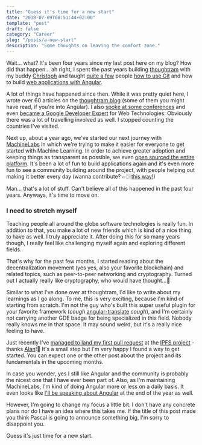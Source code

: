 ```yaml
---
title: "Guess it's time for a new start"
date: "2018-07-09T08:51:44+02:00"
template: "post"
draft: false
category: "Career"
slug: "/posts/a-new-start"
description: "Some thoughts on leaving the comfort zone."
---
```


Wait... what? It's been four years since my last post here on my blog? How did that happen... ah right, I spent the past years building [thoughtram](https://thoughtram.io 'thoughtram website') with my buddy [Christoph](https://twitter/cburgdorf 'Christoph Burgdorf on Twitter') and taught [quite a few](https://github.com/orgs/thoughtram/people 'thoughtram organisation') people [how to use Git](https://thoughtram.io/git-master-class.html 'Git Master Class by thoughtram') and how to build [web applications with Angular](https://thoughtram.io/angular-master-class.html 'Angular Master Class by thoughtram').

A lot of things have happened since then. While it was pretty quiet here, I wrote over 60 articles on the [thoughtram blog](https://blog.thoughtram.io 'thoughtram Blog') (some of them you might have read, if you're into Angular). I also [spoke at some conferences](https://www.youtube.com/watch?v=9CWifOK_Wi8&list=PLauX9TuJ8sfw6FH2doAbCi5Y-8GJHLqtb 'Pascal on Youtube') and even [became a Google Developer Expert](https://blog.thoughtram.io/announcements/2015/10/08/pascal-becomes-a-gde.html 'Pascal becomes a GDE') for Web Technologies. Obviously there was a lot of travelling involved as well. I stopped counting the countries I've visited.

Next up, about a year ago, we've started our next journey with [MachineLabs](https://machinelabs.ai 'MachineLabs') in which we're trying to make it easier for everyone to get started with Machine Learning. In order to achieve greater adoption and keeping things as transparent as possible, we even [open sourced the entire platform](https://blog.machinelabs.ai/2018/03/21/machinelabs-goes-open-source/ 'MachineLabs goes open source'). It's been a lot of fun to build applications again and it's even more fun to see a community building around the project, with people helping out making it better every day (wanna contribute? 👉🏼[this way!](https://github.com/machinelabs/machinelabs 'MachineLabs on GitHub'))

Man... that's a lot of stuff. Can't believe all of this happened in the past four years. Anyways, it's time to move on.

### I need to stretch myself

Teaching people all around the globe software technologies is really fun. In addition to that, you make a lot of new friends which is kind of a nice thing to have as well. I truly appreciate it. After doing this for so many years though, I really feel like challenging myself again and exploring different fields.

That's why for the past few months, I started reading about the decentralization movement (yes yes, also your favorite blockchain) and related topics, such as peer-to-peer networking and cryptography. Turned out I actually really like cryptography, who would have thought...🤔

Similar to what I've done over at thoughtram, I'd like to write about my learnings as I go along. To me, this is very exciting, because I'm kind of starting from scratch. I'm not the guy who's built this super useful plugin for your favorite framework (*cough* [angular-translate](https://angular-translate.github.io 'angular-translate') *cough*), and I'm certainly not carrying another GDE badge for being specialized in this field. Nobody really knows me in that space. It may sound weird, but it's a really nice feeling to have.

Just recently I've [managed to land my first pull request](https://github.com/ipfs/js-ipfs/pull/1415 'First PR at the js-ipfs project on GitHub') at the [IPFS project](https://ipfs.io/ 'IPFS') - thanks [Alan](https://twitter.com/Alanshaw 'Alan Shaw on Twitter')!🙏 It's a small step but I'm very happy I found a way to get started. You can expect one or the other post about the project and its fundamentals in the upcoming months.

In case you wonder, yes I still like Angular and the community is probably the nicest one that I have ever been part of. Also, as I'm maintaining MachineLabs, I'm kind of doing Angular more or less on a daily basis. It even looks like [I'll be speaking about Angular](https://ng-be.org/conference-day 'NG-BE conference') at the end of the year as well.

However, I'm going to change my focus a little bit. I don't have any concrete plans nor do I have an idea where this takes me. If the title of this post made you think Pascal is going to announce something big, I'm sorry to disappoint you.

Guess it's just time for a new start.



